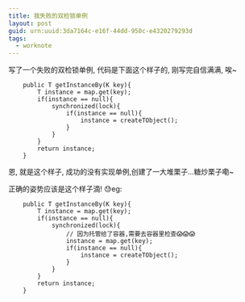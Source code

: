 ```yaml
---
title: 我失败的双检锁单例
layout: post
guid: urn:uuid:3da7164c-e16f-44dd-950c-e4320279293d
tags:
  - worknote
---
```


写了一个失败的双检锁单例, 代码是下面这个样子的, 刚写完自信满满, 唉~

		public T getInstanceBy(K key){
			T instance = map.get(key);
			if(instance == null){
				synchronized(lock){
					if(instance == null){
						instance = createTObject();
					}
				}
			}
			return instance;
		}

恩, 就是这个样子, 成功的没有实现单例,创建了一大堆栗子...糖炒栗子嘞~

正确的姿势应该是这个样子滴! 😓eg:

		public T getInstanceBy(K key){
			T instance = map.get(key);
			if(instance == null){
				synchronized(lock){
					// 因为托管给了容器,需要去容器里检查😱😱😱
					instance = map.get(key);
					if(instance == null){
						instance = createTObject();
					}
				}
			}
			return instance;
		}

